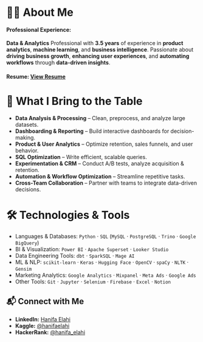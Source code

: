 # 👩‍💻 About Me

#### Professional Experience:

**Data & Analytics** Professional with **3.5 years** of experience in **product analytics**, **machine learning**, and **business intelligence**. Passionate about **driving business growth**, **enhancing user experiences**, and **automating workflows** through **data-driven insights**.

####  Resume: [View Resume]()

# 🚀 What I Bring to the Table

- **Data Analysis & Processing** – Clean, preprocess, and analyze large datasets.
- **Dashboarding & Reporting** – Build interactive dashboards for decision-making.
- **Product & User Analytics** – Optimize retention, sales funnels, and user behavior.
- **SQL Optimization** – Write efficient, scalable queries.
- **Experimentation & CRM** – Conduct A/B tests, analyze acquisition & retention.
- **Automation & Workflow Optimization** – Streamline repetitive tasks.
- **Cross-Team Collaboration** – Partner with teams to integrate data-driven decisions.

# 🛠️ Technologies & Tools

- Languages & Databases: `Python` · `SQL`  (`MySQL` · `PostgreSQL` · `Trino` · `Google BigQuery`) 
- BI & Visualization: `Power BI` · `Apache Superset` · `Looker Studio`  
- Data Engineering Tools: `dbt` · `SparkSQL` · `Mage AI`  
- ML & NLP: `scikit-learn` · `Keras` · `Hugging Face` · `OpenCV` · `spaCy` · `NLTK` · `Gensim`  
- Marketing Analytics: `Google Analytics` · `Mixpanel` · `Meta Ads` · `Google Ads`  
- Other Tools: `Git` · `Jupyter` · `Selenium` · `Firebase` · `Excel` · `Notion`  

## 📬 Connect with Me  

- **LinkedIn:** [Hanifa Elahi](https://linkedin.com/in/hanifa-elahi-98570a197/)  
- **Kaggle:** [@hanifaelahi](https://kaggle.com/hanifaelahi)  
- **HackerRank:** [@hanifa_elahi](https://www.hackerrank.com/hanifa_elahi)  

